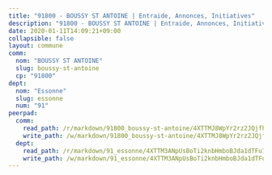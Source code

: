 ```yaml
---
title: "91800 - BOUSSY ST ANTOINE | Entraide, Annonces, Initiatives"
description: "91800 - BOUSSY ST ANTOINE | Entraide, Annonces, Initiatives"
date: 2020-01-11T14:09:21+09:00
collapsible: false
layout: commune
comm:
  nom: "BOUSSY ST ANTOINE"
  slug: boussy-st-antoine
  cp: "91800"
dept:
  nom: "Essonne"
  slug: essonne
  num: "91"
peerpad:
  comm:
    read_path: /r/markdown/91800_boussy-st-antoine/4XTTMJ8WpYr2rz2JQjfhkMWSpyuunJinKCChrDb7eTPasV74G
    write_path: /w/markdown/91800_boussy-st-antoine/4XTTMJ8WpYr2rz2JQjfhkMWSpyuunJinKCChrDb7eTPasV74G-K3TgUFdzhjpnSHThQ6zchtryjkKiqcqVGNm17JtDbtZUTYwcqgVJ8zD4HFizmPV1HkYwBhwsbhoajRcJZ1gyjZSkCj9tapBaZ2pqgsWVa3MgtW6r32C4WXkU2KSi8wzDGaiYTtCk
  dept:
    read_path: /r/markdown/91_essonne/4XTTM3ANpUsBoTi2knbHmboBJda1dTFu7ky8ZK9dB2RyMMfWF
    write_path: /w/markdown/91_essonne/4XTTM3ANpUsBoTi2knbHmboBJda1dTFu7ky8ZK9dB2RyMMfWF-K3TgUyWqeJSocSvH4aaj1ao8GVHVL7XNdUYQ4QUUeH9BAdnr24zoBJ2C3FCPvjfnNG6dyrzadtyfizxGKpMjZFU9wDjSpA4g6VtDcxL8iEmbLsyV9TFoF7XzgcRopbNZHgpYvcW3
---
```


